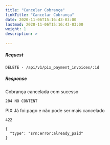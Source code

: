 ```yaml
---
title: "Cancelar Cobrança"
linkTitle: "Cancelar Cobrança"
date: 2020-11-06T15:16:43-03:00
lastmod: 2020-11-06T15:16:43-03:00
weight: 1
description: >
  
---
```


##### **Request**
```http request
DELETE - /api/v1/pix_payment_invoices/:id
```

##### **Response**
Cobrança cancelada com sucesso
```text
204 NO CONTENT
```

PIX Já foi pago e não pode ser mais cancelado
```text
422

{
  "type": "srn:error:already_paid"
}
```